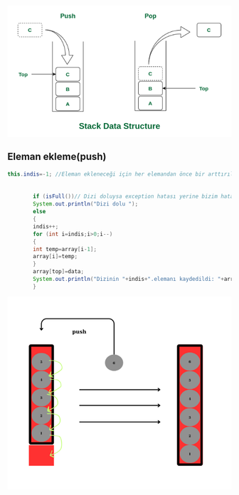 ![](images/stack.drawio2.png)

## Eleman ekleme(push)
````java
this.indis=-1; //Eleman ekleneceği için her elemandan önce bir arttırılır,ve 0 ile array[indis].elemana ekleme başlar
        
        
        if (isFull())// Dizi doluysa exception hatası yerine bizim hatamız görünür
        System.out.println("Dizi dolu ");
        else
        {
        indis++;
        for (int i=indis;i>0;i--)
        {
        int temp=array[i-1];
        array[i]=temp;
        }
        array[top]=data;
        System.out.println("Dizinin "+indis+".elemanı kaydedildi: "+array[top]);
        }
````

![](images/Ekran%20görüntüsü%202024-01-01%20183045.png)